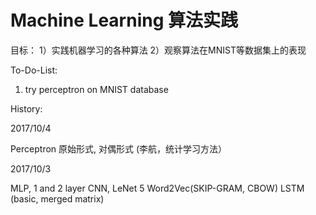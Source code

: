 # Machine Learning 算法实践

目标：
1）实践机器学习的各种算法
2）观察算法在MNIST等数据集上的表现

To-Do-List:
1) try perceptron on MNIST database



History:

2017/10/4

Perceptron 原始形式, 对偶形式 (李航，统计学习方法）

2017/10/3

MLP, 1 and 2 layer
CNN, LeNet 5
Word2Vec(SKIP-GRAM, CBOW)
LSTM (basic, merged matrix)